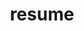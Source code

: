 ---
layout: page
permalink: /assets/pdf/resume.pdf
title: resume
nav: true
nav_order: 3
description:
---
